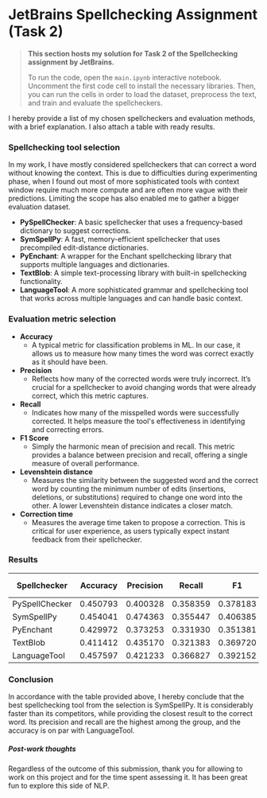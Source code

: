 # JetBrains Spellchecking Assignment (Task 2)

>**This section hosts my solution for Task 2 of the Spellchecking assignment by JetBrains.**
>
>To run the code, open the `main.ipynb` interactive notebook. Uncomment the first code cell to install the necessary libraries. Then, you can run the cells in order to load the dataset, preprocess the text, and train and evaluate the spellcheckers.

I hereby provide a list of my chosen spellcheckers and evaluation methods, with a brief explanation. I also attach a table with ready results.

### Spellchecking tool selection

In my work, I have mostly considered spellcheckers that can correct a word without knowing the context. This is due to difficulties during experimenting phase, when I found out most of more sophisticated tools with context window require much more compute and are often more vague with their predictions. Limiting the scope has also enabled me to gather a bigger evaluation dataset.

- **PySpellChecker**: A basic spellchecker that uses a frequency-based dictionary to suggest corrections.
- **SymSpellPy**: A fast, memory-efficient spellchecker that uses precompiled edit-distance dictionaries.
- **PyEnchant**: A wrapper for the Enchant spellchecking library that supports multiple languages and dictionaries.
- **TextBlob**: A simple text-processing library with built-in spellchecking functionality.
- **LanguageTool**: A more sophisticated grammar and spellchecking tool that works across multiple languages and can handle basic context.

### Evaluation metric selection

- **Accuracy**
	- A typical metric for classification problems in ML. In our case, it allows us to measure how many times the word was correct exactly as it should have been.
- **Precision**
	- Reflects how many of the corrected words were truly incorrect. It’s crucial for a spellchecker to avoid changing words that were already correct, which this metric captures.
- **Recall**
	- Indicates how many of the misspelled words were successfully corrected. It helps measure the tool's effectiveness in identifying and correcting errors.
- **F1 Score**
	- Simply the harmonic mean of precision and recall. This metric provides a balance between precision and recall, offering a single measure of overall performance.
- **Levenshtein distance**
	- Measures the similarity between the suggested word and the correct word by counting the minimum number of edits (insertions, deletions, or substitutions) required to change one word into the other. A lower Levenshtein distance indicates a closer match.
- **Correction time**
	- Measures the average time taken to propose a correction. This is critical for user experience, as users typically expect instant feedback from their spellchecker.

### Results

| Spellchecker   | Accuracy | Precision | Recall   | F1       | Avg. Levenshtein | Avg. Time |
| -------------- | -------- | --------- | -------- | -------- | ---------------- | --------- |
| PySpellChecker | 0.450793 | 0.400328  | 0.358359 | 0.378183 | 2.456240         | 0.135717  |
| SymSpellPy     | 0.454041 | 0.474363  | 0.355447 | 0.406385 | 1.838465         | 0.000058  |
| PyEnchant      | 0.429972 | 0.373253  | 0.331930 | 0.351381 | 2.052495         | 0.024769  |
| TextBlob       | 0.411412 | 0.435170  | 0.321383 | 0.369720 | 1.916735         | 0.086484  |
| LanguageTool   | 0.457597 | 0.421233  | 0.366827 | 0.392152 | 1.901484         | 0.024247  |

### Conclusion

In accordance with the table provided above, I hereby conclude that the best spellchecking tool from the selection is SymSpellPy. It is considerably faster than its competitors, while providing the closest result to the correct word. Its precision and recall are the highest among the group, and the accuracy is on par with LanguageTool.

##### Post-work thoughts

Regardless of the outcome of this submission, thank you for allowing to work on this project and for the time spent assessing it. It has been great fun to explore this side of NLP.

